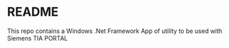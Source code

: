 # README

This repo contains a Windows .Net Framework App of utility to be used with Siemens TIA PORTAL
